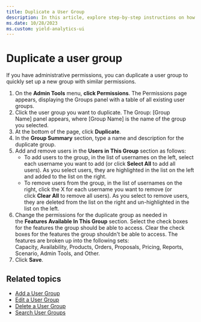 ```yaml
---
title: Duplicate a User Group
description: In this article, explore step-by-step instructions on how to duplicate a user group with similar permissions.
ms.date: 10/28/2023
ms.custom: yield-analytics-ui 
---
```


# Duplicate a user group

If you have administrative permissions, you can duplicate a user group to quickly set up a new group with similar permissions.

1. On the **Admin Tools** menu, **click Permissions**. The Permissions page appears, displaying the Groups panel with a table of all existing user groups.
1. Click the user group you want to duplicate. The Group: \[Group Name\] panel appears, where \[Group Name\] is the name of the group you selected.
1. At the bottom of the page, click **Duplicate**.
1. In the **Group Summary** section, type a name and description for the duplicate group.
1. Add and remove users in the **Users in This Group** section as follows:
    - To add users to the group, in the list of usernames on the left, select each username you want to add (or click **Select All** to add all users). As you select users, they are highlighted in the list on the left and added to the list on the right.
    - To remove users from the group, in the list of usernames on the right, click the X for each username you want to remove (or click **Clear All** to remove all users). As you select to remove users, they are deleted from the list on the right and un-highlighted in the list on the left.
1. Change the permissions for the duplicate group as needed in the **Features Available In This Group** section. Select the check boxes for the features the group should be able to access. Clear the check boxes for the features the group shouldn't be able to access. The features are broken up into the following sets:
Capacity, Availability, Products, Orders, Proposals, Pricing, Reports, Scenario, Admin Tools, and Other.
1. Click **Save**.

## Related topics

- [Add a User Group](add-a-user-group.md)
- [Edit a User Group](edit-a-user-group.md)
- [Delete a User Group](delete-a-user-group.md)
- [Search User Groups](search-user-groups.md)
